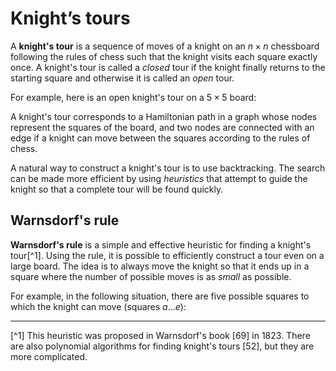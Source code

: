 # Knight’s tours

A **knight's tour** is a sequence of moves
of a knight on an $n \times n$ chessboard
following the rules of chess such that the knight
visits each square exactly once.
A knight's tour is called a _closed_ tour
if the knight finally returns to the starting square and
otherwise it is called an _open_ tour.

For example, here is an open knight's tour on a $5 \times 5$ board:

<script type="text/tikz">
\begin{tikzpicture}[scale=0.7]
\draw (0,0) grid (5,5);
\node at (0.5,4.5) {1};
\node at (1.5,4.5) {4};
\node at (2.5,4.5) {11};
\node at (3.5,4.5) {16};
\node at (4.5,4.5) {25};
\node at (0.5,3.5) {12};
\node at (1.5,3.5) {17};
\node at (2.5,3.5) {2};
\node at (3.5,3.5) {5};
\node at (4.5,3.5) {10};
\node at (0.5,2.5) {3};
\node at (1.5,2.5) {20};
\node at (2.5,2.5) {7};
\node at (3.5,2.5) {24};
\node at (4.5,2.5) {15};
\node at (0.5,1.5) {18};
\node at (1.5,1.5) {13};
\node at (2.5,1.5) {22};
\node at (3.5,1.5) {9};
\node at (4.5,1.5) {6};
\node at (0.5,0.5) {21};
\node at (1.5,0.5) {8};
\node at (2.5,0.5) {19};
\node at (3.5,0.5) {14};
\node at (4.5,0.5) {23};
\end{tikzpicture}
</script>

A knight's tour corresponds to a Hamiltonian path in a graph
whose nodes represent the squares of the board,
and two nodes are connected with an edge if a knight
can move between the squares according to the rules of chess.

A natural way to construct a knight's tour is to use backtracking.
The search can be made more efficient by using
_heuristics_ that attempt to guide the knight so that
a complete tour will be found quickly.

## Warnsdorf's rule

**Warnsdorf's rule** is a simple and effective heuristic
for finding a knight's tour[^1].
Using the rule, it is possible to efficiently construct a tour
even on a large board.
The idea is to always move the knight so that it ends up
in a square where the number of possible moves is as
_small_ as possible.

For example, in the following situation, there are five
possible squares to which the knight can move (squares $a \ldots e$):

___

[^1] This heuristic was proposed in Warnsdorf's book [69] in 1823. There are also polynomial algorithms for finding knight's tours [52], but they are more complicated.
